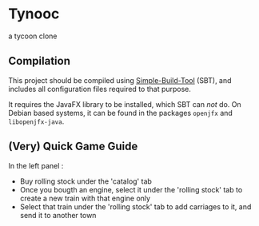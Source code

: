 # Tynooc
a tycoon clone

## Compilation
This project should be compiled using [Simple-Build-Tool](https://www.scala-sbt.org/) (SBT),
and includes all configuration files required to that purpose.

It requires the JavaFX library to be installed, which SBT can *not* do.
On Debian based systems, it can be found in the packages `openjfx` and `libopenjfx-java`.

## (Very) Quick Game Guide
In the left panel :
* Buy rolling stock under the 'catalog' tab
* Once you bougth an engine, select it under the 'rolling stock' tab to create a new train with that engine only
* Select that train under the 'rolling stock' tab to add carriages to it, and send it to another town
